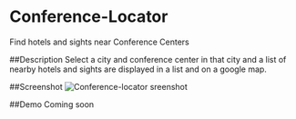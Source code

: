 # Conference-Locator
Find hotels and sights near Conference Centers

##Description
Select a city and conference center in that city and a list of nearby hotels and sights are displayed in a list and on a google map.

##Screenshot
![Conference-locator sreenshot](http://i.imgur.com/fmAiK5m.png)

##Demo
Coming soon
